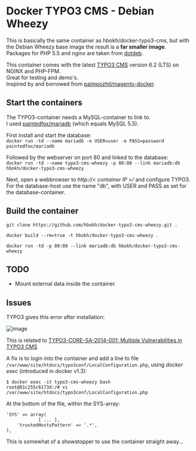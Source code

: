 # Docker TYPO3 CMS - Debian Wheezy

This is basically the same container as hbokh/docker-typo3-cms, but with the Debian Wheezy base image the result is a **far smaller image**.  
Packages for PHP 5.5 and nginx are taken from [dotdeb](http://www.dotdeb.org/).  

This container comes with the latest [TYPO3 CMS](http://typo3.org/typo3-cms/) version 6.2 (LTS) on NGINX and PHP-FPM.  
Great for testing and demo's.   
Inspired by and borrowed from [paimpozhil/magento-docker](https://registry.hub.docker.com/u/paimpozhil/magento-docker/).

## Start the containers

The TYPO3-container needs a MySQL-container to link to.  
I used [paintedfox/mariadb](https://registry.hub.docker.com/u/paintedfox/mariadb/) (which equals MySQL 5.5).  

First install and start the database:  
`docker run -td --name mariadb -e USER=user -e PASS=password paintedfox/mariadb`

Followed by the webserver on port 80 and linked to the database:  
`docker run -td --name typo3-cms-wheezy -p 80:80 --link mariadb:db hbokh/docker-typo3-cms-wheezy`

Next, open a webbrowser to *http://< container IP >/* and configure TYPO3.  
For the database-host use the name "db", with USER and PASS as set for the database-container.

## Build the container

`git clone https://github.com/hbokh/docker-typo3-cms-wheezy.git .`

`docker build --rm=true -t hbokh/docker-typo3-cms-wheezy .`

`docker run -td -p 80:80 --link mariadb:db hbokh/docker-typo3-cms-wheezy`

## TODO

- Mount external data inside the container.

## Issues

TYPO3 gives this error after installation:  

![image](https://github.com/hbokh/docker-typo3-cms/raw/master/TYPO3_error.png)

This is related to [TYPO3-CORE-SA-2014-001: Multiple Vulnerabilities in TYPO3 CMS](http://typo3.org/teams/security/security-bulletins/typo3-core/typo3-core-sa-2014-001/)

A fix is to login into the container and add a line to file `/var/www/site/htdocs/typo3conf/LocalConfiguration.php`, using *docker exec* (introduced in docker v1.3):

`$ docker exec -it typo3-cms-wheezy bash`  
`root@01c255c6173d:/# vi /var/www/site/htdocs/typo3conf/LocalConfiguration.php`

At the bottom of the file, within the SYS-array: 

	'SYS' => array(
                [ ... ],
		'trustedHostsPattern' => '.*',
	),

This is somewhat of a showstopper to use the container straight away...
